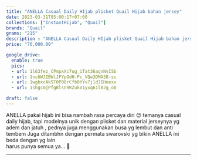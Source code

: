 ```yaml
---
title: "ANELLA Casual Daily HIjab plisket Quail Hijab bahan jersey"
date: 2023-03-31T05:00:17+07:00
collections: ["InstantHijab", "Quail"]
brands: "Quail"
grams: "215"
description : "ANELLA Casual Daily HIjab plisket Quail Hijab bahan jersey"
price: "76,000.00"

google_drive:
  enable: true
  pics:
  - url: 1l63fez_CPmpxXc7ug_iTat36aqnNvISb
  - url: 1nc6WJIBWlJFYpGdH-Pc_VQw3DMA38-sc
  - url: 1wgbxcAk5T0P08rCfb0YYv7j1dJIHnexv
  - url: 1shgcmjPfgBlsn9RZukV1yxq61lB2g_o0

draft: false
---
```


ANELLA
pakai hijab ini bisa nambah rasa percaya diri 😍 temanya casual daily hijab, tapi modelnya unik dengan plisket dan material jerseynya yg adem dan jatuh , pednya juga menggunakan busa yg lembut dan anti tembem
Juga ditambhn dengan permata swarovski yg bikin ANELLA ini beda dengan yg lain  
harus punya semua ya...  🤩


_____     
  
